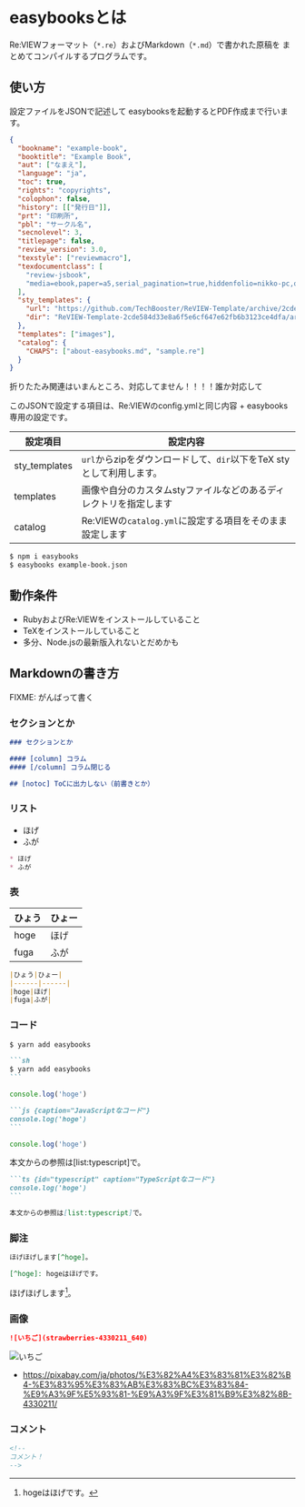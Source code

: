 # easybooksとは

Re:VIEWフォーマット（`*.re`）およびMarkdown（`*.md`）で書かれた原稿を
まとめてコンパイルするプログラムです。

## 使い方

設定ファイルをJSONで記述して easybooksを起動するとPDF作成まで行います。

```json
{
  "bookname": "example-book",
  "booktitle": "Example Book",
  "aut": ["なまえ"],
  "language": "ja",
  "toc": true,
  "rights": "copyrights",
  "colophon": false,
  "history": [["発行日"]],
  "prt": "印刷所",
  "pbl": "サークル名",
  "secnolevel": 3,
  "titlepage": false,
  "review_version": 3.0,
  "texstyle": ["reviewmacro"],
  "texdocumentclass": [
    "review-jsbook",
    "media=ebook,paper=a5,serial_pagination=true,hiddenfolio=nikko-pc,openany,fontsize=10pt,baselineskip=15pt,line_length=40zw,number_of_lines=33,head_space=14mm,headsep=3mm,headheight=5mm,footskip=10mm"
  ],
  "sty_templates": {
    "url": "https://github.com/TechBooster/ReVIEW-Template/archive/2cde584d33e8a6f5e6cf647e62fb6b3123ce4dfa.zip",
    "dir": "ReVIEW-Template-2cde584d33e8a6f5e6cf647e62fb6b3123ce4dfa/articles/sty/"
  },
  "templates": ["images"],
  "catalog": {
    "CHAPS": ["about-easybooks.md", "sample.re"]
  }
}
```

折りたたみ関連はいまんところ、対応してません！！！！誰か対応して

このJSONで設定する項目は、Re:VIEWのconfig.ymlと同じ内容 + easybooks 専用の設定です。

|設定項目|設定内容|
|--------|--------|
|sty_templates|`url`からzipをダウンロードして、`dir`以下をTeX styとして利用します。|
|templates|画像や自分のカスタムstyファイルなどのあるディレクトリを指定します|
|catalog|Re:VIEWの`catalog.yml`に設定する項目をそのまま設定します|

```sh
$ npm i easybooks
$ easybooks example-book.json
```

## 動作条件

* RubyおよびRe:VIEWをインストールしていること
* TeXをインストールしていること
* 多分、Node.jsの最新版入れないとだめかも

## Markdownの書き方

FIXME: がんばって書く

### セクションとか

```md
### セクションとか

#### [column] コラム
#### [/column] コラム閉じる

## [notoc] ToCに出力しない（前書きとか）
```

### リスト

* ほげ
* ふが

```md
* ほげ
* ふが
```

### 表

|ひょう|ひょー|
|------|------|
|hoge|ほげ|
|fuga|ふが|

```md
|ひょう|ひょー|
|------|------|
|hoge|ほげ|
|fuga|ふが|
```

### コード

```sh
$ yarn add easybooks
```

````md
```sh
$ yarn add easybooks
```
````

```js {caption="JavaScriptなコード"}
console.log('hoge')
```

````md
```js {caption="JavaScriptなコード"}
console.log('hoge')
```
````

```ts {id="typescript" caption="TypeScriptなコード"}
console.log('hoge')
```

本文からの参照は[list:typescript]で。

````md
```ts {id="typescript" caption="TypeScriptなコード"}
console.log('hoge')
```

本文からの参照は[list:typescript]で。
````

### 脚注

```md
ほげほげします[^hoge]。

[^hoge]: hogeはほげです。
```

ほげほげします[^hoge]。

[^hoge]: hogeはほげです。


### 画像

```md
![いちご](strawberries-4330211_640)
```

![いちご](strawberries-4330211_640)

* https://pixabay.com/ja/photos/%E3%82%A4%E3%83%81%E3%82%B4-%E3%83%95%E3%83%AB%E3%83%BC%E3%83%84-%E9%A3%9F%E5%93%81-%E9%A3%9F%E3%81%B9%E3%82%8B-4330211/

### コメント

```md
<!--
コメント！
-->
```

<!--
コメント！
-->

